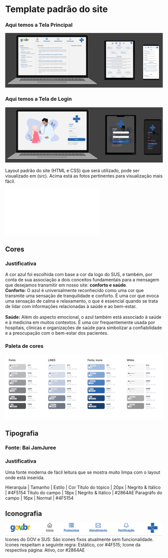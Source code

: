 # Template padrão do site

### Aqui temos a Tela Principal
![Exemplo de UserFlow](main/LayoutRes.png)

### Aqui temos a Tela de Login
![Exemplo de UserFlow](main/LayoutResponsivo.png)

Layout padrão do site (HTML e CSS) que será utilizado, pode ser visualizado em (src). Acima está as fotos pertinentes para visualização mais fácil.

![Exemplo de UserFlow](../src/pages/home.html)

## Cores

### Justificativa
A cor azul foi escolhida com base a cor da logo do SUS, e também, por conta de sua associação a dois conceitos fundamentais para a mensagem que desejamos transmitir em nosso site: **conforto e saúde**.
\
**Conforto:** O azul é universalmente reconhecido como uma cor que transmite uma sensação de tranquilidade e conforto. É uma cor que evoca uma sensação de calma e relaxamento, o que é essencial quando se trata de lidar com informações relacionadas à saúde e ao bem-estar.
\
\
**Saúde:** Além do aspecto emocional, o azul também está associado à saúde e à medicina em muitos contextos. É uma cor frequentemente usada por hospitais, clínicas e organizações de saúde para simbolizar a confiabilidade e a preocupação com o bem-estar dos pacientes.

### Paleta de cores
![Exemplo de UserFlow](main/Colors.png)

## Tipografia
### Fonte: Bai JamJuree

### Justificativa
Uma fonte moderna de fácil leitura que se mostra muito limpa com o layout onde está inserida.

Hierarquia | Tamanho | Estilo | Cor
Título do tópico | 20px | Negrito & Itálico | #4F5154
Título do campo  | 18px | Negrito & Itálico | #2864AE
Paragráfo do campo | 16px | Normal | #4F5154


## Iconografia
![Exemplo de UserFlow](main/Icones.png)
Icones do GOV e SUS: São icones fixos atualmente sem funcionalidade.
Icones  respeitam a seguinte regra: Estático, cor #4F515; Icone da respectiva página: Ativo, cor #2864AE
